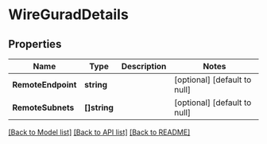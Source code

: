 # WireGuradDetails

## Properties
Name | Type | Description | Notes
------------ | ------------- | ------------- | -------------
**RemoteEndpoint** | **string** |  | [optional] [default to null]
**RemoteSubnets** | **[]string** |  | [optional] [default to null]

[[Back to Model list]](../README.md#documentation-for-models) [[Back to API list]](../README.md#documentation-for-api-endpoints) [[Back to README]](../README.md)

